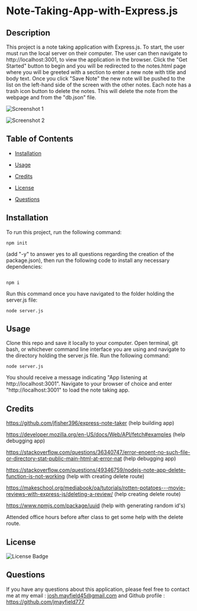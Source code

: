 # Note-Taking-App-with-Express.js

## Description

This project is a note taking application with Express.js. To start, the user must run the local server on their computer. The user can then navigate to http://localhost:3001, to view the application in the browser. Click the "Get Started" button to begin and you will be redirected to the notes.html page where you will be greeted with a section to enter a new note with title and body text. Once you click "Save Note" the new note will be pushed to the list on the left-hand side of the screen with the other notes. Each note has a trash icon button to delete the notes. This will delete the note from the webpage and from the "db.json" file.

![Screenshot 1](<Screenshot 2024-02-08 at 6.51.39 PM-1.png>)

![Screenshot 2](<Screenshot 2024-02-08 at 6.52.07 PM-1.png>)

## Table of Contents

 * [Installation](#installation)

 * [Usage](#usage)

 * [Credits](#credits)

 * [License](#license)

 * [Questions](#questions)

## Installation

To run this project, run the following command:

```
npm init 
```

(add "-y" to answer yes to all questions regarding the creation of the package.json), then run the following code to install any necessary dependencies:

```

npm i 
```

Run this command once you have navigated to the folder holding the server.js file:

```
node server.js
```

## Usage

Clone this repo and save it locally to your computer. Open terminal, git bash, or whichever command line interface you are using and navigate to the directory holding the server.js file. Run the following command:

```
node server.js
```

You should receive a message indicating "App listening at http://localhost:3001". Navigate to your browser of choice and enter "http://localhost:3001" to load the note taking app.

## Credits

https://github.com/jfisher396/express-note-taker (help building app)

https://developer.mozilla.org/en-US/docs/Web/API/fetch#examples (help debugging app)

https://stackoverflow.com/questions/36340747/error-enoent-no-such-file-or-directory-stat-public-main-html-at-error-nat (help debugging app)

https://stackoverflow.com/questions/49346759/nodejs-note-app-delete-function-is-not-working (help with creating delete route)

https://makeschool.org/mediabook/oa/tutorials/rotten-potatoes---movie-reviews-with-express-js/deleting-a-review/ (help creating delete route)

https://www.npmjs.com/package/uuid (help with generating random id's)

Attended office hours before after class to get some help with the delete route.

## License

![License Badge](https://img.shields.io/badge/license-MIT-blue)

## Questions

If you have any questions about this application, please feel free to contact me at my email : josh.mayfield45@gmail.com and Github profile : https://github.com/jmayfield777